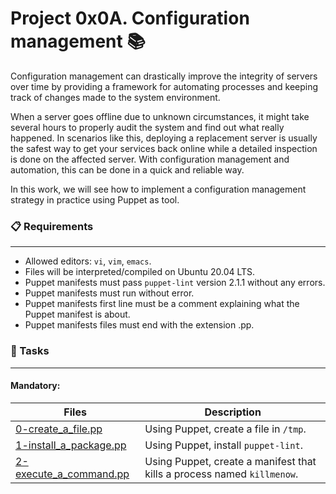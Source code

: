 # Project 0x0A. Configuration management 📚
 Configuration management can drastically improve the integrity of servers over time by providing a framework for automating processes and keeping track of changes made to the system environment.

 When a server goes offline due to unknown circumstances, it might take several hours to properly audit the system and find out what really happened. In scenarios like this, deploying a replacement server is usually the safest way to get your services back online while a detailed inspection is done on the affected server. With configuration management and automation, this can be done in a quick and reliable way.

 In this work, we will see how to implement a configuration management strategy in practice using Puppet as tool.


### 📋 Requirements
***
* Allowed editors: `vi`, `vim`, `emacs`.
* Files will be interpreted/compiled on Ubuntu 20.04 LTS.
* Puppet manifests must pass `puppet-lint` version 2.1.1 without any errors.
* Puppet manifests must run without error.
* Puppet manifests first line must be a comment explaining what the Puppet manifest is about.
* Puppet manifests files must end with the extension .pp.

### 🎯 Tasks
***
#### Mandatory:
| Files | Description |
| --- | --- |
| [0-create_a_file.pp]() | Using Puppet, create a file in `/tmp`. |
| [1-install_a_package.pp]() | Using Puppet, install `puppet-lint`. |
| [2-execute_a_command.pp]() | Using Puppet, create a manifest that kills a process named `killmenow`. |
